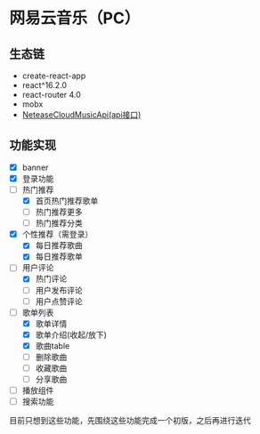 # 网易云音乐（PC）

## 生态链
- create-react-app
- react^16.2.0
- react-router 4.0
- mobx
- [NeteaseCloudMusicApi(api接口)](https://github.com/Binaryify/NeteaseCloudMusicApi)

## 功能实现
- [x] banner
- [x] 登录功能 
- [ ] 热门推荐
    - [x] 首页热门推荐歌单
    - [ ] 热门推荐更多
    - [ ] 热门推荐分类
- [x] 个性推荐（需登录）
    - [x] 每日推荐歌曲
    - [x] 每日推荐歌单
- [ ] 用户评论
    - [x] 热门评论 
    - [ ] 用户发布评论 
    - [ ] 用户点赞评论 
- [ ] 歌单列表
    - [x] 歌单详情
    - [x] 歌单介绍(收起/放下)
    - [x] 歌曲table
    - [ ] 删除歌曲
    - [ ] 收藏歌曲
    - [ ] 分享歌曲
- [ ] 播放组件
- [ ] 搜索功能  

目前只想到这些功能，先围绕这些功能完成一个初版，之后再进行迭代

